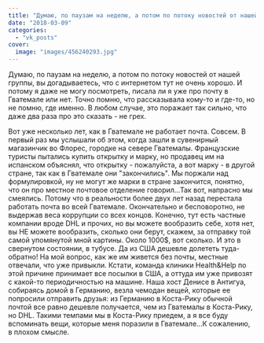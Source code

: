 ```yaml
---
title: "Думаю, по паузам на неделю, а потом по потоку новостей от нашей группы, вы догадываетесь, что с инте..."
date: "2018-03-09"
categories: 
  - "vk_posts"
cover:
  image: "images/456240293.jpg"
---
```


Думаю, по паузам на неделю, а потом по потоку новостей от нашей группы, вы догадываетесь, что с интернетом тут не очень хорошо. И потому я даже не могу посмотреть, писала ли я уже про почту в Гватемале или нет. Точно помню, что рассказывала кому-то и где-то, но не помню, где именно. В любом случае, это поражает так сильно, что даже два раза про это сказать - не грех.

<!--more-->

Вот уже несколько лет, как в Гватемале не работает почта. Совсем. В первый раз мы услышали об этом, когда зашли в сувенирный магазинчик во Флорес, городке на севере Гватемалы. Французские туристы пытались купить открытку и марку, но продавец им на испанском объяснял, что открытку - пожалуйста, а вот марку - в другой стране, так как в Гватемале они "закончились". Мы поржали над формулировкой, ну не могут же марки в стране закончится, понятно, что он про местное почтовое отделение говорил...Так вот, напрасно мы смеялись. Потому что в реальности более двух лет назад перестала работать почта во всей Гватемале. Окончательно и бесповоротно, не выдержав веса коррупции со всех концов. Конечно, тут есть частные компании вроде DHL и прочих, но вы можете вообразить себе, хотя нет, вы НЕ можете вообразить, сколько они берут, скажем, за отправку той самой упомянутой мной картины. Около 1000$, вот сколько. И это в свернутом состоянии, в тубусе. Да из США дешевле долететь туда-обратно! На мой вопрос, как же им живется без почты, местные отвечали, что уже привыкли. Кстати, команда клиники Health&Help по этой причине принимает все посылки в США, а оттуда им уже привозят с какой-то периодичностью на машине. Наша хост Денисе в Антигуа, собираясь домой в Германию, везла чемодан вещей, которые ее попросили отправить друзья: из Германию в Коста-Рику обычной почтой все равно дешевле получается, чем из Гватемалы в Коста-Рику, но DHL. Такими темпами мы в Коста-Рику приедем, а я все буду вспоминать вещи, которые меня поразили в Гватемале...К сожалению, в плохом смысле.
